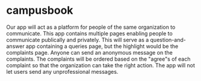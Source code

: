 # campusbook
Our app will act as a platform for people of the same organization to communicate. This app contains multiple pages enabling people to communicate publically and privately. This will serve as a question-and-answer app containing a queries page, but the highlight would be the complaints page. Anyone can send an anonymous message on the complaints. The complaints will be ordered based on the "agree"s of each complaint so that the organization can take the right action. The app will not let users send any unprofessional messages.
